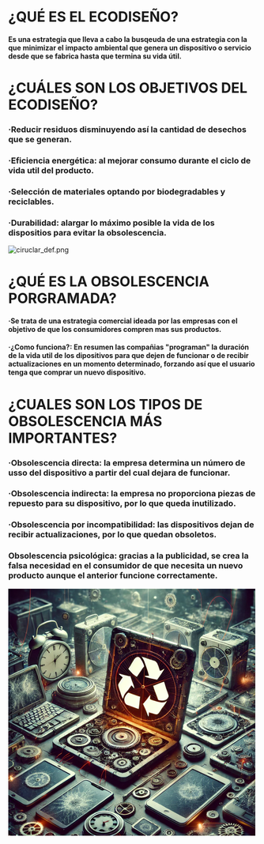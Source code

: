 # ¿QUÉ ES EL ECODISEÑO? 

#### Es una estrategia que lleva a cabo la busqeuda de una estrategia con la que minimizar el impacto ambiental que genera un dispositivo o servicio desde que se fabrica hasta que termina su vida útil.

# ¿CUÁLES SON LOS OBJETIVOS DEL ECODISEÑO?

### ·Reducir residuos disminuyendo así la cantidad de desechos que se generan.

### ·Eficiencia energética: al mejorar consumo durante el ciclo de vida util del producto.

### ·Selección de materiales optando por biodegradables y reciclables.

### ·Durabilidad: alargar lo máximo posible la vida de los dispositios para evitar la obsolescencia.

![ciruclar_def.png](https://github.com/Alberto-Rodriguez999/EconomiaCircular/blob/main/IMAGES/ecodise%C3%B1o_def.png)

# ¿QUÉ ES LA OBSOLESCENCIA PORGRAMADA?

#### ·Se trata de una estrategia comercial ideada por las empresas con el objetivo de que los consumidores compren mas sus productos.
#### ·¿Como funciona?: En resumen las compañias "programan" la duración de la vida util de los dipositivos para que dejen de funcionar o de recibir actualizaciones en un momento determinado, forzando así que el usuario tenga que comprar un nuevo dispositivo.

# ¿CUALES SON LOS TIPOS DE OBSOLESCENCIA MÁS IMPORTANTES?

### ·Obsolescencia directa: la empresa determina un número de usso del dispositivo a partir del cual dejara de funcionar.

### ·Obsolescencia indirecta: la empresa no proporciona piezas de repuesto para su dispositivo, por lo que queda inutilizado.

### ·Obsolescencia por incompatibilidad: las dispositivos dejan de recibir actualizaciones, por lo que quedan obsoletos.

### Obsolescencia psicológica: gracias a la publicidad, se crea la falsa necesidad en el consumidor de que necesita un nuevo producto aunque el anterior funcione correctamente.

![obsol_def.png](https://github.com/Alberto-Rodriguez999/EconomiaCircular/blob/main/IMAGES/obsol_def.png)



